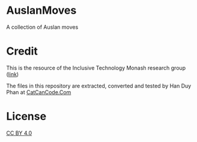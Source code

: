 # AuslanMoves
A collection of Auslan moves

# Credit
This is the resource of the Inclusive Technology Monash research group ([link](https://www.monash.edu/it/our-research/strengths/chic/research/inclusive-technologies))

The files in this repository are extracted, converted and tested by Han Duy Phan at [CatCanCode.Com](https://www.catcancode.com/)

# License
[CC BY 4.0](https://creativecommons.org/licenses/by/4.0/)
